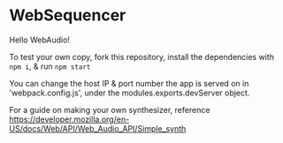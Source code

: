 # WebSequencer

Hello WebAudio!

To test your own copy, fork this repository, install the dependencies with ```npm i```, & run ```npm start```

You can change the host IP & port number the app is served on in 'webpack.config.js',
under the modules.exports.devServer object.

For a guide on making your own synthesizer, reference
https://developer.mozilla.org/en-US/docs/Web/API/Web_Audio_API/Simple_synth